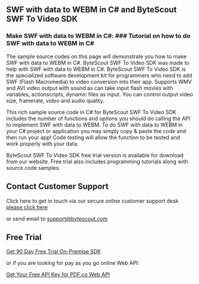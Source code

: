 ## SWF with data to WEBM in C# and ByteScout SWF To Video SDK

### Make SWF with data to WEBM in C#: ### Tutorial on how to do SWF with data to WEBM in C#

The sample source codes on this page will demonstrate you how to make SWF with data to WEBM in C#. ByteScout SWF To Video SDK was made to help with SWF with data to WEBM in C#. ByteScout SWF To Video SDK is the specialized software development kit for programmers who need to add SWF (Flash Macromedia) to video conversion into their app. Supports WMV and AVI video output with sound as can take input flash movies with variables, actionscripts, dynamic files as input. You can control output video size, framerate, video and audio quality.

This rich sample source code in C# for ByteScout SWF To Video SDK includes the number of functions and options you should do calling the API to implement SWF with data to WEBM. To do SWF with data to WEBM in your C# project or application you may simply copy & paste the code and then run your app! Code testing will allow the function to be tested and work properly with your data.

ByteScout SWF To Video SDK free trial version is available for download from our website. Free trial also includes programming tutorials along with source code samples.

## Contact Customer Support

Click here to get in touch via our secure online customer support desk [please click here](https://bytescout.zendesk.com/hc/en-us/requests/new?subject=ByteScout%20SWF%20To%20Video%20SDK%20Question)

or send email to [support@bytescout.com](mailto:support@bytescout.com?subject=ByteScout%20SWF%20To%20Video%20SDK%20Question) 

## Free Trial

[Get 90 Day Free Trial On-Premise SDK](https://bytescout.com/download/web-installer?utm_source=github-readme)

or if you are looking for pay as you go online Web API:

[Get Your Free API Key for PDF.co Web API](https://pdf.co/documentation/api?utm_source=github-readme)